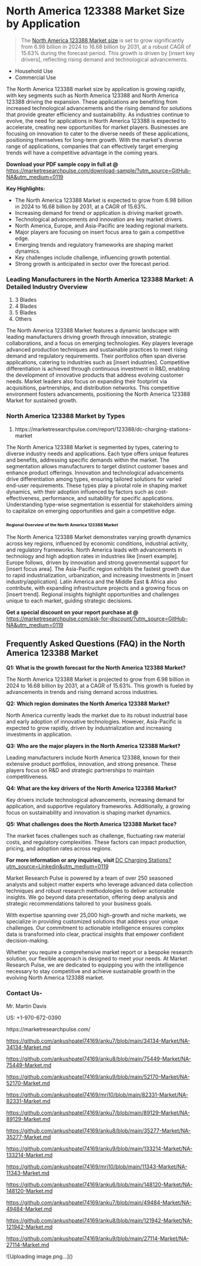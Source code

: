 <h1>North America 123388 Market&nbsp;Size by Application</h1><blockquote><p>The <a href="https://marketresearchpulse.com/download-sample/?utm_source=GitHub-NA&amp;utm_medium=0119">North America 123388 Market size</a> is set to grow significantly from 6.98 billion in 2024 to 16.68 billion by 2031, at a robust CAGR of 15.63% during the forecast period. This growth is driven by [insert key drivers], reflecting rising demand and technological advancements.</p></blockquote><ul><li>Household Use <li> Commercial Use</li></ul><p>The North America 123388 market size by application is growing rapidly, with key segments such as North America 123388 and North America 123388 driving the expansion. These applications are benefiting from increased technological advancements and the rising demand for solutions that provide greater efficiency and sustainability. As industries continue to evolve, the need for applications in North America 123388 is expected to accelerate, creating new opportunities for market players. Businesses are focusing on innovation to cater to the diverse needs of these applications, positioning themselves for long-term growth. With the market's diverse range of applications, companies that can effectively target emerging trends will have a competitive advantage in the coming years.</p><p><strong>Download your PDF sample copy in full at @ </strong><a href="https://marketresearchpulse.com/download-sample/?utm_source=GitHub-NA&amp;utm_medium=0119">https://marketresearchpulse.com/download-sample/?utm_source=GitHub-NA&amp;utm_medium=0119</a></p><p><strong>Key Highlights: </strong></p><ul><li>The North America 123388 Market is expected to grow from 6.98 billion in 2024 to 16.68 billion by 2031, at a CAGR of 15.63%.</li><li>Increasing demand for trend or application is driving market growth.</li><li>Technological advancements and innovation are key market drivers.</li><li>North America, Europe, and Asia-Pacific are leading regional markets.</li><li>Major players are focusing on insert focus area to gain a competitive edge.</li><li>Emerging trends and regulatory frameworks are shaping market dynamics.</li><li>Key challenges include challenge, influencing growth potential.</li><li>Strong growth is anticipated in sector over the forecast period.</li></ul><h3>Leading Manufacturers in the North America 123388 Market: A Detailed Industry Overview</h3><ol><li>3 Blades <li> 4 Blades <li> 5 Blades <li> Others</li></ol><div class="flex max-w-full flex-col flex-grow"><div class="min-h-8 text-message flex w-full flex-col items-end gap-2 whitespace-normal break-words [.text-message+&amp;]:mt-5" dir="auto" data-message-author-role="assistant" data-message-id="fd8432e4-4910-450d-b182-61b7bfb0a01f" data-message-model-slug="gpt-4o"><div class="flex w-full flex-col gap-1 empty:hidden first:pt-[3px]"><div class="markdown prose w-full break-words dark:prose-invert light"><p>The North America 123388 Market features a dynamic landscape with leading manufacturers driving growth through innovation, strategic collaborations, and a focus on emerging technologies. Key players leverage advanced production techniques and sustainable practices to meet rising demand and regulatory requirements. Their portfolios often span diverse applications, catering to industries such as [insert industries]. Competitive differentiation is achieved through continuous investment in R&amp;D, enabling the development of innovative products that address evolving customer needs. Market leaders also focus on expanding their footprint via acquisitions, partnerships, and distribution networks. This competitive environment fosters advancements, positioning the North America 123388 Market for sustained growth.</p></div></div></div></div><h3>North America 123388 Market by Types</h3><ol><li>https://marketresearchpulse.com/report/123388/dc-charging-stations-market</li></ol><div class="flex max-w-full flex-col flex-grow"><div class="min-h-8 text-message flex w-full flex-col items-end gap-2 whitespace-normal break-words [.text-message+&amp;]:mt-5" dir="auto" data-message-author-role="assistant" data-message-id="084470be-0bb7-4664-bddf-5156b4f41249" data-message-model-slug="gpt-4o-mini"><div class="flex w-full flex-col gap-1 empty:hidden first:pt-[3px]"><div class="markdown prose w-full break-words dark:prose-invert light"><p>The North America 123388 Market is segmented by types, catering to diverse industry needs and applications. Each type offers unique features and benefits, addressing specific demands within the market. The segmentation allows manufacturers to target distinct customer bases and enhance product offerings. Innovation and technological advancements drive differentiation among types, ensuring tailored solutions for varied end-user requirements. These types play a pivotal role in shaping market dynamics, with their adoption influenced by factors such as cost-effectiveness, performance, and suitability for specific applications. Understanding type-wise segmentation is essential for stakeholders aiming to capitalize on emerging opportunities and gain a competitive edge.</p></div></div></div></div><h3><span style="font-size: 11px;">Regional Overview of the North America 123388 Market</span></h3><div class="flex max-w-full flex-col flex-grow"><div class="min-h-8 text-message flex w-full flex-col items-end gap-2 whitespace-normal break-words [.text-message+&amp;]:mt-5" dir="auto" data-message-author-role="assistant" data-message-id="e9038762-ce64-4e30-91c9-9bd413514231" data-message-model-slug="gpt-4o-mini"><div class="flex w-full flex-col gap-1 empty:hidden first:pt-[3px]"><div class="markdown prose w-full break-words dark:prose-invert light"><p>The North America 123388 Market demonstrates varying growth dynamics across key regions, influenced by economic conditions, industrial activity, and regulatory frameworks. North America leads with advancements in technology and high adoption rates in industries like [insert example]. Europe follows, driven by innovation and strong governmental support for [insert focus area]. The Asia-Pacific region exhibits the fastest growth due to rapid industrialization, urbanization, and increasing investments in [insert industry/application]. Latin America and the Middle East &amp; Africa also contribute, with expanding infrastructure projects and a growing focus on [insert trend]. Regional insights highlight opportunities and challenges unique to each market, guiding strategic decisions.</p></div></div></div></div><p><strong>Get a special discount on your report purchase at @ </strong><a href="https://marketresearchpulse.com/ask-for-discount/?utm_source=GitHub-NA&amp;utm_medium=0119">https://marketresearchpulse.com/ask-for-discount/?utm_source=GitHub-NA&amp;utm_medium=0119</a></p><h2>Frequently Asked Questions (FAQ) in the North America 123388 Market</h2><p><strong>Q1: What is the growth forecast for the North America 123388 Market?</strong></p><p>The North America 123388 Market is projected to grow from 6.98 billion in 2024 to 16.68 billion by 2031, at a CAGR of 15.63%. This growth is fueled by advancements in trends and rising demand across industries.</p><p><strong>Q2: Which region dominates the North America 123388 Market?</strong></p><p>North America currently leads the market due to its robust industrial base and early adoption of innovative technologies. However, Asia-Pacific is expected to grow rapidly, driven by industrialization and increasing investments in application.</p><p><strong>Q3: Who are the major players in the North America 123388 Market?</strong></p><p>Leading manufacturers include North America 123388, known for their extensive product portfolios, innovation, and strong presence. These players focus on R&amp;D and strategic partnerships to maintain competitiveness.</p><p><strong>Q4: What are the key drivers of the North America 123388 Market?</strong></p><p>Key drivers include technological advancements, increasing demand for application, and supportive regulatory frameworks. Additionally, a growing focus on sustainability and innovation is shaping market dynamics.</p><p><strong>Q5: What challenges does the North America 123388 Market face?</strong></p><p>The market faces challenges such as challenge, fluctuating raw material costs, and regulatory complexities. These factors can impact production, pricing, and adoption rates across regions.</p><p><strong>For more information or any inquiries, visit&nbsp;</strong><a href="DC Charging Stations?utm_source=Linkedin&utm_medium=0119">DC Charging Stations?utm_source=Linkedin&utm_medium=0119</a></p><p>Market Research Pulse is powered by a team of over 250 seasoned analysts and subject matter experts who leverage advanced data collection techniques and robust research methodologies to deliver actionable insights. We go beyond data presentation, offering deep analysis and strategic recommendations tailored to your business goals.</p><p>With expertise spanning over 25,000 high-growth and niche markets, we specialize in providing customized solutions that address your unique challenges. Our commitment to actionable intelligence ensures complex data is transformed into clear, practical insights that empower confident decision-making.</p><p>Whether you require a comprehensive market report or a bespoke research solution, our flexible approach is designed to meet your needs. At Market Research Pulse, we are dedicated to equipping you with the intelligence necessary to stay competitive and achieve sustainable growth in the evolving North America 123388 market.</p><h3><strong>Contact Us-</strong></h3><p>Mr. Martin Davis</p><p>US: +1-970-672-0390</p><p>https://marketresearchpulse.com/</p><p><a href="https://github.com/ankushpatel74169/anku7/blob/main/34134-Market/NA-34134-Market.md">https://github.com/ankushpatel74169/anku7/blob/main/34134-Market/NA-34134-Market.md</a></p><p><a href="https://github.com/ankushpatel74169/anku8/blob/main/75449-Market/NA-75449-Market.md">https://github.com/ankushpatel74169/anku8/blob/main/75449-Market/NA-75449-Market.md</a></p><p><a href="https://github.com/ankushpatel74169/anku9/blob/main/52170-Market/NA-52170-Market.md">https://github.com/ankushpatel74169/anku9/blob/main/52170-Market/NA-52170-Market.md</a></p><p><a href="https://github.com/ankushpatel74169/mri10/blob/main/82331-Market/NA-82331-Market.md">https://github.com/ankushpatel74169/mri10/blob/main/82331-Market/NA-82331-Market.md</a></p><p><a href="https://github.com/ankushpatel74169/anku7/blob/main/89129-Market/NA-89129-Market.md">https://github.com/ankushpatel74169/anku7/blob/main/89129-Market/NA-89129-Market.md</a></p><p><a href="https://github.com/ankushpatel74169/anku8/blob/main/35277-Market/NA-35277-Market.md">https://github.com/ankushpatel74169/anku8/blob/main/35277-Market/NA-35277-Market.md</a></p><p><a href="https://github.com/ankushpatel74169/anku9/blob/main/133214-Market/NA-133214-Market.md">https://github.com/ankushpatel74169/anku9/blob/main/133214-Market/NA-133214-Market.md</a></p><p><a href="https://github.com/ankushpatel74169/mri10/blob/main/11343-Market/NA-11343-Market.md">https://github.com/ankushpatel74169/mri10/blob/main/11343-Market/NA-11343-Market.md</a></p><p><a href="https://github.com/ankushpatel74169/anku6/blob/main/148120-Market/NA-148120-Market.md">https://github.com/ankushpatel74169/anku6/blob/main/148120-Market/NA-148120-Market.md</a></p><p><a href="https://github.com/ankushpatel74169/anku7/blob/main/49484-Market/NA-49484-Market.md">https://github.com/ankushpatel74169/anku7/blob/main/49484-Market/NA-49484-Market.md</a></p><p><a href="https://github.com/ankushpatel74169/anku8/blob/main/121942-Market/NA-121942-Market.md">https://github.com/ankushpatel74169/anku8/blob/main/121942-Market/NA-121942-Market.md</a></p><p><a href="https://github.com/ankushpatel74169/anku9/blob/main/27114-Market/NA-27114-Market.md">https://github.com/ankushpatel74169/anku9/blob/main/27114-Market/NA-27114-Market.md</a></p>
![Uploading image.png…]()
